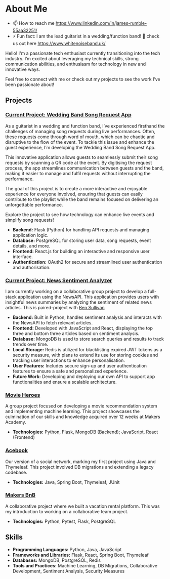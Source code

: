 # About Me
- 📫 How to reach me https://www.linkedin.com/in/james-rumble-55aa32251/
- ⚡ Fun fact: I am the lead guitarist in a wedding/function band! 🎸 check us out here https://www.whitenoiseband.uk/

Hello! I'm a passionate tech enthusiast currently transitioning into the tech industry. I’m excited about leveraging my technical skills, strong communication abilities, and enthusiasm for technology in new and innovative ways. 

Feel free to connect with me or check out my projects to see the work I’ve been passionate about!

## Projects

### [Current Project: Wedding Band Song Request App](https://github.com/MrRumble/WeddingBandSongRequestApp)
As a guitarist in a wedding and function band, I’ve experienced firsthand the challenges of managing song requests during live performances. Often, these requests come through word of mouth, which can be chaotic and disruptive to the flow of the event. To tackle this issue and enhance the guest experience, I’m developing the Wedding Band Song Request App.

This innovative application allows guests to seamlessly submit their song requests by scanning a QR code at the event. By digitising the request process, the app streamlines communication between guests and the band, making it easier to manage and fulfil requests without interrupting the performance.

The goal of this project is to create a more interactive and enjoyable experience for everyone involved, ensuring that guests can easily contribute to the playlist while the band remains focused on delivering an unforgettable performance.

Explore the project to see how technology can enhance live events and simplify song requests!

- **Backend:** Flask (Python) for handling API requests and managing application logic.
- **Database:** PostgreSQL for storing user data, song requests, event details, and more.
- **Frontend:** React.js for building an interactive and responsive user interface.
- **Authentication:** OAuth2 for secure and streamlined user authentication and authorisation.

### [Current Project: News Sentiment Analyzer](https://github.com/MrRumble/SentimentPress)
I am currently working on a collaborative group project to develop a full-stack application using the NewsAPI. This application provides users with insightful news summaries by analyzing the sentiment of related news articles. This is paired-project with [Ben Sullivan](https://github.com/bensullivan2002)

- **Backend:** Built in Python, handles sentiment analysis and interacts with the NewsAPI to fetch relevant articles.
- **Frontend:** Developed with JavaScript and React, displaying the top three and bottom three articles based on sentiment analysis.
- **Database:** MongoDB is used to store search queries and results to track trends over time.
- **Local Storage:** Redis is utilized for blacklisting expired JWT tokens as a security measure, with plans to extend its use for storing cookies and tracking user interactions to enhance personalisation.
- **User Features:** Includes secure sign-up and user authentication features to ensure a safe and personalized experience.
- **Future Work:** Developing and deploying our own API to support app functionalities and ensure a scalable architecture.

### [Movie Heroes](https://github.com/MrRumble/MovieHeroes)
A group project focused on developing a movie recommendation system and implementing machine learning. This project showcases the culmination of our skills and knowledge acquired over 12 weeks at Makers Academy. 

- **Technologies:** Python, Flask, MongoDB (Backend); JavaScript, React (Frontend)

### [Acebook](https://github.com/JoshS-21/acebook-java-v4)
Our version of a social network, marking my first project using Java and Thymeleaf. This project involved DB migrations and extending a legacy codebase.

- **Technologies:** Java, Spring Boot, Thymeleaf, JUnit

### [Makers BnB](https://github.com/bensullivan2002/makersbnb-python-fire)
A collaborative project where we built a vacation rental platform. This was my introduction to working on a collaborative team project.

- **Technologies:** Python, Pytest, Flask, PostgreSQL

## Skills

- **Programming Languages:** Python, Java, JavaScript
- **Frameworks and Libraries:** Flask, React, Spring Boot, Thymeleaf
- **Databases:** MongoDB, PostgreSQL, Redis
- **Tools and Practices:** Machine Learning, DB Migrations, Collaborative Development, Sentiment Analysis, Security Measures

